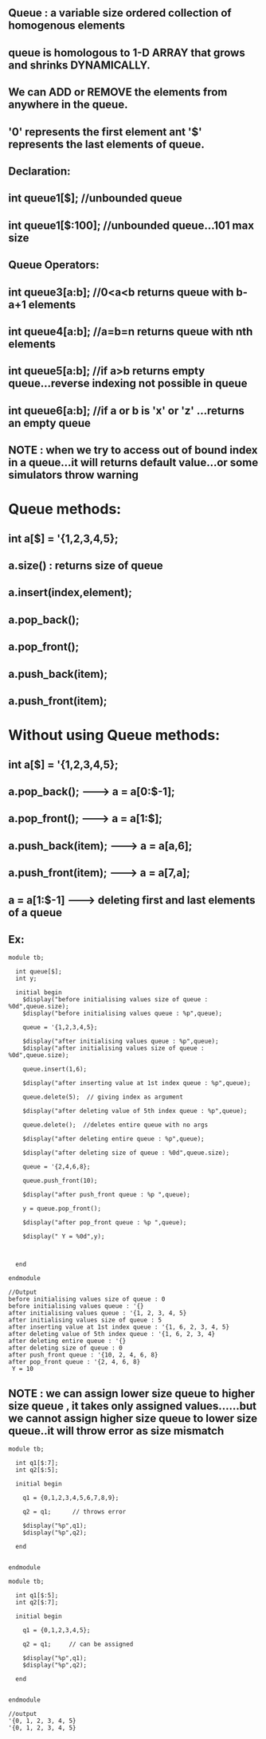 ## Queue : a variable size ordered collection of homogenous elements
## queue is homologous to 1-D ARRAY that grows and shrinks DYNAMICALLY.
## We can ADD or REMOVE the elements from anywhere in the queue.
## '0' represents the first element ant '$' represents the last elements of queue.

## Declaration: 
## int queue1[$];      //unbounded queue
## int queue1[$:100];      //unbounded queue...101 max size

## Queue Operators:
## int queue3[a:b];      //0<a<b returns queue with b-a+1 elements
## int queue4[a:b];      //a=b=n returns queue with nth elements
## int queue5[a:b];      //if a>b returns empty queue...reverse indexing not possible in queue
## int queue6[a:b];      //if a or b is 'x' or 'z' ...returns an empty queue
## NOTE : when we try to access  out of bound index in a queue...it will returns default value...or some simulators throw warning

# Queue methods:
## int a[$] = '{1,2,3,4,5};
## a.size() : returns size of queue
## a.insert(index,element);
## a.pop_back();
## a.pop_front();
## a.push_back(item);
## a.push_front(item);

# Without using Queue methods:
## int a[$] = '{1,2,3,4,5};
## a.pop_back();         --->         a = a[0:$-1];
## a.pop_front();        --->         a = a[1:$];
## a.push_back(item);    --->         a = a[a,6];
## a.push_front(item);   --->         a = a[7,a];
## a = a[1:$-1]          --->         deleting first and last elements of a queue


## Ex:
```
module tb;
  
  int queue[$];
  int y;
  
  initial begin
    $display("before initialising values size of queue : %0d",queue.size);
    $display("before initialising values queue : %p",queue);
    
    queue = '{1,2,3,4,5};
    
    $display("after initialising values queue : %p",queue);
    $display("after initialising values size of queue : %0d",queue.size);
    
    queue.insert(1,6);
    
    $display("after inserting value at 1st index queue : %p",queue);
    
    queue.delete(5);  // giving index as argument
    
    $display("after deleting value of 5th index queue : %p",queue);
    
    queue.delete();  //deletes entire queue with no args
    
    $display("after deleting entire queue : %p",queue);
    
    $display("after deleting size of queue : %0d",queue.size);
    
    queue = '{2,4,6,8};
    
    queue.push_front(10);
    
    $display("after push_front queue : %p ",queue);
    
    y = queue.pop_front();
    
    $display("after pop_front queue : %p ",queue);
    
    $display(" Y = %0d",y);



  end
  
endmodule

//Output
before initialising values size of queue : 0
before initialising values queue : '{}
after initialising values queue : '{1, 2, 3, 4, 5} 
after initialising values size of queue : 5
after inserting value at 1st index queue : '{1, 6, 2, 3, 4, 5} 
after deleting value of 5th index queue : '{1, 6, 2, 3, 4} 
after deleting entire queue : '{}
after deleting size of queue : 0
after push_front queue : '{10, 2, 4, 6, 8}  
after pop_front queue : '{2, 4, 6, 8}  
 Y = 10

```

## NOTE : we can assign lower size queue to higher size queue , it takes only assigned values......but we cannot assign higher size queue to lower size queue..it will throw error as size mismatch

```
module tb;
  
  int q1[$:7];
  int q2[$:5];
  
  initial begin
    
    q1 = {0,1,2,3,4,5,6,7,8,9};
    
    q2 = q1;      // throws error
    
    $display("%p",q1);
    $display("%p",q2);

  end
  
  
endmodule
```

```
module tb;
  
  int q1[$:5];
  int q2[$:7];
  
  initial begin
    
    q1 = {0,1,2,3,4,5};
    
    q2 = q1;     // can be assigned
    
    $display("%p",q1);
    $display("%p",q2);

  end
  
  
endmodule

//output
'{0, 1, 2, 3, 4, 5} 
'{0, 1, 2, 3, 4, 5}
```
